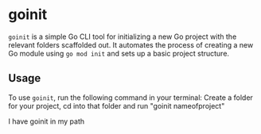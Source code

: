 # goinit

`goinit` is a simple Go CLI tool for initializing a new Go project with the relevant folders scaffolded out. It automates the process of creating a new Go module using `go mod init` and sets up a basic project structure.

## Usage

To use `goinit`, run the following command in your terminal:
Create a folder for your project, cd into that folder and run "goinit nameofproject"

I have goinit in my path
